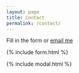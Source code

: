 ```yaml
---
layout: page
title: Contact
permalink: /contact/
---
```


Fill in the form or [email me](mailto:{{site.email}})

{% include form.html %}

{% include modal.html %}

